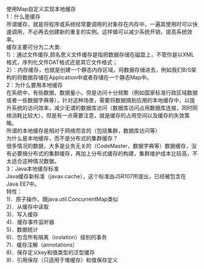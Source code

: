 使用Map自定义实现本地缓存<br/>
1：什么是缓存<br/>
   所谓缓存，就是将程序或系统经常要调用的对象存在内存中，一遍其使用时可以快速调用，不必再去创建新的重复的实例。这样做可以减少系统开销，提高系统效率。<br/>
   缓存主要可分为二大类:<br/>
   1）：通过文件缓存,顾名思义文件缓存是指把数据存储在磁盘上，不管你是以XML格式，序列化文件DAT格式还是其它文件格式；<br/>
   2）：内存缓存，也就是创建一个静态内存区域，将数据存储进去，例如我们B/S架构的将数据存储在Application中或者存储在一个静态Map中。<br/>
2：为什么要用本地缓存<br/>
   在系统中，有些数据，数据量小，但是访问十分频繁（例如国家标准行政区域数据或者一些数据字典等），针对这种场景，需要将数据搞到应用的本地缓存中，以提升系统的访问效率，减少无谓的数据库访问（数据库访问占用数据库连接，同时网络消耗比较大），但是有一点需要注意，就是缓存的占用空间以及缓存的失效策略。<br/>
   所谓的本地缓存是相对于网络而言的（包括集群，数据库访问等）<br/>
   为什么是本地缓存，而不是分布式的集群缓存？<br/>
   很多情况的数据，大多是业务无关的（CodeMaster，数据字典等）数据缓存，没有必要搞分布式的集群缓存，再加上分布式缓存的构建，集群维护成本比较高，不太适合这种情况数据。<br/>
3：Java本地缓存标准<br/>
   Java缓存新标准（javax.cache），这个标准由JSR107所提出，已经被包含在Java EE7中。<br/>
   特性：<br/>
   1)．原子操作，跟java.util.ConcurrentMap类似<br/>
   2)．从缓存中读取<br/>
   3)．写入缓存<br/>
   4)．缓存事件监听器<br/>
   5)．数据统计<br/>
   6)．包含所有隔离（ioslation）级别的事务<br/>
   7)．缓存注解（annotations）<br/>
   8)．保存定义key和值类型的泛型缓存<br/>
   9)．引用保存（只适用于堆缓存）和值保存定义   <br/>
